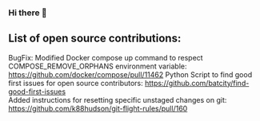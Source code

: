 ### Hi there 👋

## List of open source contributions:

BugFix: Modified Docker compose up command to respect COMPOSE_REMOVE_ORPHANS environment variable: https://github.com/docker/compose/pull/11462
Python Script to find good first issues for open source contributors: https://github.com/batcity/find-good-first-issues  
Added instructions for resetting specific unstaged changes on git: https://github.com/k88hudson/git-flight-rules/pull/160
<!--
**batcity/batcity** is a ✨ _special_ ✨ repository because its `README.md` (this file) appears on your GitHub profile.

Here are some ideas to get you started:

- 🔭 I’m currently working on ...
- 🌱 I’m currently learning ...
- 👯 I’m looking to collaborate on ...
- 🤔 I’m looking for help with ...
- 💬 Ask me about ...
- 📫 How to reach me: ...
- 😄 Pronouns: ...
- ⚡ Fun fact: ...
-->
